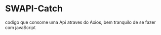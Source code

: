 # SWAPI-Catch
codigo que consome uma Api  atraves do 
Axios,  bem tranquilo  de se fazer com  javaScript
